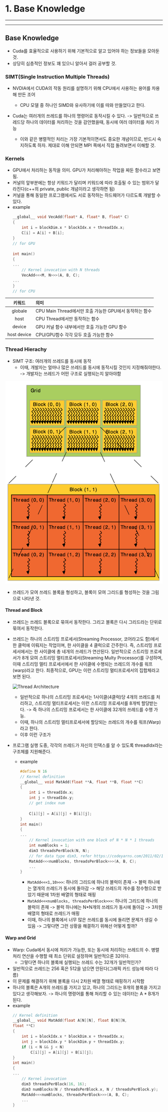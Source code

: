 # 1. Base Knowledge
---
---
## Base Knowledge
- Cuda를 효율적으로 사용하기 위해 기본적으로 알고 있어야 하는 정보들을 모아둔 것.
- 상당히 심층적인 정보도 꽤 있으니 알아서 걸러 공부할 것.

### SIMT(Single Instruction Multiple Threads)
- NVDIA에서 CUDA의 작동 원리를 설명하기 위해 CPU에서 사용하는 용어를 차용해 만든 조어
  - CPU 모델 중 하나인 SIMD와 유사하기에 이를 따와 만들었다고 한다.

- Cuda는 여러개의 쓰레드를 하나의 명령어로 동작시킬 수 있다. -> 일반적으로 쓰레드당 하나의 데이터를 처리하는 것을 감안했을때, 동시에 여러 데이터를 처리 가능
  - 이와 같은 병렬적인 처리는 가장 기본적이면서도 중요한 개념이므로, 반드시 숙지하도록 하자. 제대로 이해 안되면 MPI 쪽에서 직접 돌려보면서 이해할 것.

### Kernels
- GPU에서 처리하는 동작을 의미. GPU가 처리해야하는 작업을 짜둔 함수라고 보면 됨.
- 커널의 앞부분에는 항상 키워드가 달리며 키워드에 따라 호출될 수 있는 범위가 달라진다(c++의 private, public 개념이라고 생각하면 됨)
- 커널을 통해 동일한 프로그램에서도 서로 동작하는 하드웨어가 다르도록 개발할 수 있다.
- example
    ```c
    __global__ void VecAdd(float* A, float* B, float* C)
    {
        int i = blockDim.x * blockIdx.x + threadIdx.x;
        C[i] = A[i] + B[i];
    }
    // for GPU

    int main()
    {
    ...
        // Kernel invocation with N threads
        VecAdd<<<M, N>>>(A, B, C);
    ...
    }
    // for CPU
    ```
| 키워드 | 의미 |
|:-----:|:-----|
|globale|CPU Main Thread에서만 호출 가능한 GPU에서 동작하는 함수|
|host|CPU Thread에서만 동작하는 함수|
|device|GPU 커널 함수 내부에서만 호출 가능한 GPU 함수|
|host device|CPU/GPU함수 각각 모두 호출 가능한 함수|

### Thread Hierachy
- SIMT 구조: 여러개의 쓰레드를 동시에 동작
  - 이때, 개발자는 얼마나 많은 쓰레드를 동시에 동작시킬 것인지 지정해줘야한다. -> 개발자는 쓰레드가 어떤 구조로 실행되는지 알아야함

![Thread Hierachy](img/ThreadHierachy.png)

  - 쓰레드가 모여 쓰레드 블록을 형성하고, 블록이 모여 그리드를 형성하는 것을 그림으로 나타낸 것.


#### Thread and Block
- 쓰레드는 쓰레드 블록으로 묶여서 동작한다. 그리고 블록은 다시 그리드라는 단위로 묶여서 동작한다.
- 쓰레드는 하나의 스트리밍 프로세서(Streaming Processor, 코어라고도 함)에서 한 클럭에 이뤄지는 작업이며, 한 사이클을 4 클럭으로 간주한다. 즉, 스트리밍 프로세서에서는 한 사이클에 총 네개의 쓰레드가 연산된다. 일반적으로 스트리밍 프로세서가 8개 모여 스트리밍 멀티프로세서(Streaming Multy Processor)를 구성하며, 이때 스트리밍 멀티 프로세서에서 한 사이클에 수행되는 쓰레드의 개수를 워프(warp)라고 한다. 최종적으로, GPU는 이런 스트리밍 멀티프로세서의 집합체라고 보면 된다.

    ![Thread Architecture](https://upload.wikimedia.org/wikipedia/commons/thumb/a/af/Software-Perspective_for_thread_block.jpg/836px-Software-Perspective_for_thread_block.jpg)

  - 일반적으로 하나의 스트리밍 프로세서는 1사이클(4클럭)당 4개의 쓰레드를 처리하고, 스트리밍 멀티프로세서는 이런 스트리밍 프로세서를 8개씩 할당받는다. -> 즉 하나의 스트리밍 프로세서는 한 사이클에 32개의 쓰레드를 수행 가능.
  - 이때, 하나의 스트리밍 멀티프로세서에 할당되는 쓰레드의 개수를 워프(Warp)라고 한다. 
  - 이후 이런 구조가 

- 프로그램 실행 도중, 각각의 쓰레드가 자신의 인덱스를 알 수 있도록 threadIdx라는 구조체를 지원해준다.
  - example
    ```c
    #define N 16
    // Kernel definition
    __global__ void MatAdd(float **A, float **B, float **C)
    {
        int i = threadIdx.x;
        int j = threadIdx.y;
        // get index num

        C[i][j] = A[i][j] + B[i][j];
    }
    int main()
    {
    ...
        // Kernel invocation with one block of N * N * 1 threads
        int numBlocks = 1;
        dim3 threadsPerBlock(N, N);
        // for data type dim3, refer https://codeyarns.com/2011/02/16/cuda-dim3/
        MatAdd<<<numBlocks, threadsPerBlock>>>(A, B, C);
        ...
    }
    ``` 
    - `MatAdd<<<1,10>>>`: 하나의 그리드에 하나의 블럭이 존재 -> 블럭 하나에는 열개의 쓰레드가 동시에 돌아감 -> 해당 쓰레드의 개수를 정수형으로 받았기 때문에 1차원 배열의 형태로 매핑
    - `MatAdd<<<numBlocks, threadsPerBlock>>>`: 하나의 그리드에 하나의 블럭이 존재 -> 블럭 하나에는 N*N개의 쓰레드가 동시에 돌아감 -> 3차원 배열의 형태로 쓰레드가 매핑
    - 이때, 하나의 블록에서 너무 많은 쓰레드를 동시에 돌리면 문제가 생길 수 있음 -> 그렇다면 그런 상황을 해결하기 위해선 어떻게 할까?

#### Warp and Grid
- Warp: Cuda에서 동시에 처리가 가능한, 또는 동시에 처리하는 쓰레드의 수. 병렬처리 연산을 수행할 때 최소 단위로 설정하며 일반적으론 32이다.
  - 그렇다면 하나의 블록에 실행되는 쓰레드 수는 32개가 일반적인가?
- 일반적으로 쓰레드는 256 혹은 512을 넘으면 안된다(그래픽 카드 성능에 따라 다름)
- 이 문제를 해결하기 위해 블록을 다시 2차원 배열 형태로 매핑하기 시작함
- 하나의 블록은 A개의 쓰레드를 가지고 있고, 하나의 그리드는 B개의 블록을 가지고 있다고 생각해보자. -> 하나의 명령어를 통해 처리할 수 있는 데이터는 A * B개가 된다.
- example
    ```c
    // Kernel definition
    __global__ void MatAdd(float A[N][N], float B[N][N,
    float **C)
    {
        int i = blockIdx.x * blockDim.x + threadIdx.x;
        int j = blockIdx.y * blockDim.y + threadIdx.y;
        if (i < N && j < N)
            C[i][j] = A[i][j] + B[i][j];
    }
    int main()
    {
    ...
        // Kernel invocation
        dim3 threadsPerBlock(16, 16);
        dim3 numBlocks(N / threadsPerBlock.x, N / threadsPerBlock.y);
        MatAdd<<<numBlocks, threadsPerBlock>>>(A, B, C);
        ...
    }
    ```